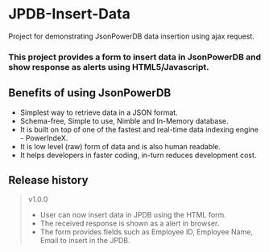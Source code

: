 # JPDB-Insert-Data
Project for demonstrating JsonPowerDB data insertion using ajax request.
### This project provides a form to insert data in JsonPowerDB and show response as alerts using HTML5/Javascript.

## Benefits of using JsonPowerDB
- Simplest way to retrieve data in a JSON format.
- Schema-free, Simple to use, Nimble and In-Memory database.
- It is built on top of one of the fastest and real-time data indexing engine - PowerIndeX.
- It is low level (raw) form of data and is also human readable.
- It helps developers in faster coding, in-turn reduces development cost.

## Release history
> v1.0.0
>- User can now insert data in JPDB using the HTML form.
>- The received response is shown as a alert in browser.
>- The form provides fields such as Employee ID, Employee Name, Email to insert in the JPDB.
